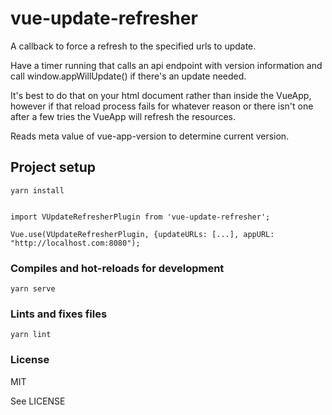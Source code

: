 # vue-update-refresher

A callback to force a refresh to the specified urls to update. 

Have a timer running that calls an api endpoint with version information and call window.appWillUpdate() if there's an 
update needed.

It's best to do that on your html document rather than inside the VueApp, however if that reload process fails for 
whatever reason or there isn't one after a few tries the VueApp will refresh the resources.

Reads meta value of vue-app-version to determine current version.

## Project setup
```
yarn install
```

```

import VUpdateRefresherPlugin from 'vue-update-refresher';

Vue.use(VUpdateRefresherPlugin, {updateURLs: [...], appURL: "http://localhost.com:8080");

```
### Compiles and hot-reloads for development
```
yarn serve
```

### Lints and fixes files
```
yarn lint
```


### License

MIT

See LICENSE